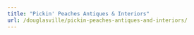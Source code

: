```yaml
---
title: "Pickin' Peaches Antiques & Interiors"
url: /douglasville/pickin-peaches-antiques-and-interiors/
---
```

